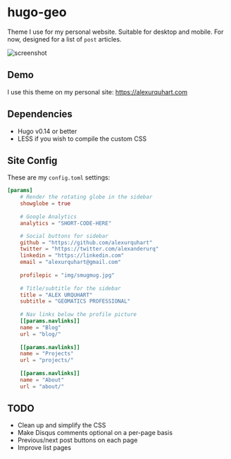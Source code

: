 # hugo-geo
Theme I use for my personal website. Suitable for desktop and mobile. For now, designed for a list of `post` articles.

![screenshot](https://raw.githubusercontent.com/alexurquhart/hugo-geo/master/images/tn.png)

## Demo
I use this theme on my personal site: https://alexurquhart.com

## Dependencies
- Hugo v0.14 or better
- LESS if you wish to compile the custom CSS

## Site Config
These are my `config.toml` settings:

```toml
[params]
	# Render the rotating globe in the sidebar
	showglobe = true
 	
	# Google Analytics
	analytics = "SHORT-CODE-HERE"

	# Social buttons for sidebar
	github = "https://github.com/alexurquhart"
	twitter = "https://twitter.com/alexanderurq"
	linkedin = "https://linkedin.com"
	email = "alexurquhart@gmail.com"
	
	profilepic = "img/smugmug.jpg"
	
	# Title/subtitle for the sidebar
	title = "ALEX URQUHART"
	subtitle = "GEOMATICS PROFESSIONAL"
	
	# Nav links below the profile picture
	[[params.navlinks]]
	name = "Blog"
	url = "blog/"
	
	[[params.navlinks]]
	name = "Projects"
	url = "projects/"
	
	[[params.navlinks]]
	name = "About"
	url = "about/"
```

## TODO
- Clean up and simplify the CSS
- Make Disqus comments optional on a per-page basis
- Previous/next post buttons on each page
- Improve list pages
